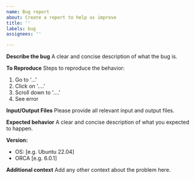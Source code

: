 ```yaml
---
name: Bug report
about: Create a report to help us improve
title: ''
labels: bug
assignees: ''

---
```


**Describe the bug**
A clear and concise description of what the bug is.

**To Reproduce**
Steps to reproduce the behavior:
1. Go to '...'
2. Click on '....'
3. Scroll down to '....'
4. See error

**Input/Output Files**
Please provide all relevant input and output files.

**Expected behavior**
A clear and concise description of what you expected to happen.

**Version:**
 - OS: [e.g. Ubuntu 22.04]
 - ORCA [e.g. 6.0.1]

**Additional context**
Add any other context about the problem here.
